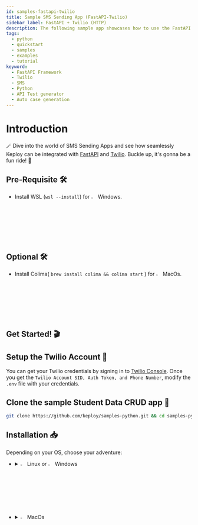 ```yaml
---
id: samples-fastapi-twilio
title: Sample SMS Sending App (FastAPI-Twilio)
sidebar_label: FastAPI + Twilio (HTTP)
description: The following sample app showcases how to use the FastAPI framework with Twilio's SMS Service and the Keploy Platform.
tags:
  - python
  - quickstart
  - samples
  - examples
  - tutorial
keyword:
  - FastAPI Framework
  - Twilio
  - SMS
  - Python
  - API Test generator
  - Auto case generation
---
```


# Introduction

🪄 Dive into the world of SMS Sending Apps and see how seamlessly Keploy can be integrated with [FastAPI](https://fastapi.tiangolo.com/) and [Twilio](https://www.twilio.com/en-us). Buckle up, it's gonna be a fun ride! 🎢

## Pre-Requisite 🛠️

- Install WSL (`wsl --install`) for <img src="/docs/img/os/windows.png" alt="Windows" width="3%" /> Windows.

## Optional 🛠️
- Install Colima( `brew install colima && colima start` ) for <img src="/docs/img/os/macos.png" alt="MacOS" width="3%" /> MacOs.

## Get Started! 🎬

## Setup the Twilio Account 💬

You can get your Twilio credentials by signing in to [Twilio Console](https://console.twilio.com/).
Once you get the `Twilio Account SID, Auth Token, and Phone Number`, modify the `.env` file with your credentials.

## Clone the sample Student Data CRUD app 🧪

```bash
git clone https://github.com/keploy/samples-python.git && cd samples-python/fastapi-twilio
```

## Installation 📥

Depending on your OS, choose your adventure:

- <details>
   <summary><img src="/docs/img/os/linux.png" alt="Linux" width="3%" /> Linux or <img src="/docs/img/os/windows.png" alt="Windows" width="3%" /> Windows</summary>

  Alright, let's equip ourselves with the **latest Keploy binary**:

  ```bash
  curl --silent --location "https://github.com/keploy/keploy/releases/latest/download/keploy_linux_amd64.tar.gz" | tar xz -C /tmp

  sudo mkdir -p /usr/local/bin && sudo mv /tmp/keploy /usr/local/bin && keploy
  ```

  If everything goes right, your screen should look a bit like this:

   <img src="/docs/img/code-snippets/install-keploy-logs.png" alt="Test Case Generator" width="50%" />

  Moving on...
   <details>
   <summary style={{ fontWeight: 'bold', fontSize: '1.17em', marginLeft: '0.5em' }}> Run App with <img src="/docs/img/os/docker.png" alt="Docker Container" width="3%" /> Docker </summary>

  #### Add alias for Keploy:

  ```bash
  alias keploy='sudo docker run --pull always --name keploy-v2 -p 16789:16789 --privileged --pid=host -it -v "$(pwd)":/files -v /sys/fs/cgroup:/sys/fs/cgroup -v /sys/kernel/debug:/sys/kernel/debug -v /sys/fs/bpf:/sys/fs/bpf -v /var/run/docker.sock:/var/run/docker.sock -v '"$HOME"'/.keploy-config:/root/.keploy-config -v '"$HOME"'/.keploy:/root/.keploy --rm ghcr.io/keploy/keploy'
  ```

  ### Lights, Camera, Record! 🎥

  Create the docker image of the app:

  ```bash
  docker build -t fastapi-twilio:1.0 .
  ```

  Capture the test-cases-

  ```shell
  keploy record -c "docker run -p 8000:8000 --name fastapi-twilio fastapi-twilio:1.0"
  ```

  🔥**Make some API calls**. Postman, Hoppscotch or even curl - take your pick!

  Let's make URLs short and sweet:

  ### Generate testcases

  To generate testcases we just need to **make some API calls.**

  **Make the POST requests**

  1. Replace the place holder below i.e. `YOUR_REGISTERED_PERSONAL_PHONE_NUMBER` with your registered personal phone number that you linked with Twilio.

     ```bash
     curl --location 'http://127.0.0.1:8000/send-sms/' \
     --header 'Content-Type: application/json' \
     --data '{
         "Body": "Test, testtt, testttttttssss :)",
         "To": "YOUR_REGISTERED_PERSONAL_PHONE_NUMBER",
     }'
     ```

  2. Replace the place holder below i.e. `SOME_WRONG_PHONE_NUMBER` with any wrong phone number and make the request.

     ```bash
     curl --location 'http://127.0.0.1:8000/send-sms/' \
     --header 'Content-Type: application/json' \
     --data '{
         "Body": "Test, testtt, testttttttssss :)",
         "To": "SOME_WRONG_PHONE_NUMBER",
     }'
     ```

  Give yourself a pat on the back! With that simple spell, you've conjured up a test case with a mock! Explore the **Keploy directory** and you'll discover your handiwork in `test-1.yml` and `mocks.yml`.

  ```yaml
  version: api.keploy.io/v1beta1
  kind: Http
  name: test-1
  spec:
    metadata: {}
    req:
      method: POST
      proto_major: 1
      proto_minor: 1
      url: http://127.0.0.1:8000/send-sms/
      header:
        Accept: "*/*"
        Accept-Encoding: gzip, deflate, br
        Connection: keep-alive
        Content-Length: "75"
        Content-Type: application/json
        Host: 127.0.0.1:8000
        Postman-Token: c871b715-7aae-46b6-8e0d-1341aa426624
        User-Agent: PostmanRuntime/7.34.0
      body: |-
        {
            "Body": "Test, testtt, testttttttssss :)",
            "To": "+91700004379"
        }
      body_type: ""
      timestamp: 2023-11-14T14:56:25.800517709+05:30
    resp:
      status_code: 200
      header:
        Content-Length: "73"
        Content-Type: application/json
        Date: Tue, 14 Nov 2023 09:26:25 GMT
        Server: uvicorn
      body: '{"message":"Failed to send SMS. Please check the provided phone number."}'
      body_type: ""
      status_message: ""
      proto_major: 0
      proto_minor: 0
      timestamp: 2023-11-14T14:56:32.013566624+05:30
    objects: []
    assertions:
      noise:
        header.Date: []
    created: 1699953992
  curl: |-
    curl --request POST \
    --url http://127.0.0.1:8000/send-sms/ \
    --header 'User-Agent: PostmanRuntime/7.34.0' \
    --header 'Accept: */*' \
    --header 'Postman-Token: c871b715-7aae-46b6-8e0d-1341aa426624' \
    --header 'Host: 127.0.0.1:8000' \
    --header 'Accept-Encoding: gzip, deflate, br' \
    --header 'Connection: keep-alive' \
    --header 'Content-Type: application/json' \
    --data '{
        "Body": "Test, testtt, testttttttssss :)",
        "To": "+91700004379"
    }'
  ```

  This is how `mocks.yml` generated would look like:-

  ```yaml
  version: api.keploy.io/v1beta1
  kind: Http
  name: mocks
  spec:
    metadata:
      name: Http
      operation: POST
      type: HTTP_CLIENT
    req:
      method: POST
      proto_major: 1
      proto_minor: 1
      url: /2010-04-01/Accounts/AC19413687d9ce28c80cda944730f8b286/Messages.json
      header:
        Accept: "*/*"
        Accept-Encoding: gzip, deflate
        Authorization: Basic QUMxOTQxMzY4N2Q5Y2UyOGM4MGNkYTk0NDczMGY4YjI4NjpjMTc0MDc5YzU2NTA0N2FmYWJmNDk5MWI2ZGQ1MmFiYg==
        Connection: keep-alive
        Content-Length: "81"
        Content-Type: application/x-www-form-urlencoded
        User-Agent: python-requests/2.31.0
      body: Body=Test%2C+testtt%2C+testttttttssss+%3A%29&From=%2B16413324066&To=%2B9170000437
      body_type: ""
      timestamp: 0001-01-01T00:00:00Z
    resp:
      status_code: 400
      header:
        Access-Control-Allow-Credentials: "true"
        Access-Control-Allow-Headers: Accept, Authorization, Content-Type, If-Match, If-Modified-Since, If-None-Match, If-Unmodified-Since, Idempotency-Key
        Access-Control-Allow-Methods: GET, POST, DELETE, OPTIONS
        Access-Control-Allow-Origin: "*"
        Access-Control-Expose-Headers: ETag
        Connection: keep-alive
        Content-Length: 335,335
        Content-Type: application/json
        Date: Tue, 14 Nov 2023 09:27:21 GMT
        Twilio-Concurrent-Requests: "1"
        Twilio-Request-Duration: "0.080"
        Twilio-Request-Id: RQb54d7f05d29e83bc89889cc136bcd99d
        X-Api-Domain: api.twilio.com
        X-Home-Region: us1
        X-Powered-By: AT-5000
        X-Shenanigans: none
      body: '{"code": 21608, "message": "The number +917000XXXX is unverified. Trial accounts cannot send messages to unverified numbers; verify +917000XXXX at twilio.com/user/account/phone-numbers/verified, or purchase a Twilio number to send messages to unverified numbers", "more_info": "https://www.twilio.com/docs/errors/21608", "status": 400}'
      body_type: ""
      status_message: ""
      proto_major: 0
      proto_minor: 0
      timestamp: 0001-01-01T00:00:00Z
    objects: []
    created: 1699954041
    reqTimestampMock: 2023-11-14T14:57:20.914415283+05:30
    resTimestampMock: 2023-11-14T14:57:21.298027703+05:30
  ```

  Want to see if everything works as expected?

  #### Run Tests

  Time to put things to the test 🧪

  ```shell
  keploy test -c "docker run -p 8000:8000 --name fastapi-twilio fastapi-twilio:1.0" --delay 10
  ```

  > The `--delay` flag? Oh, that's just giving your app a little breather (in seconds) before the test cases come knocking.

  Final thoughts? Dive deeper! Try different API calls, tweak the Twilio response in the `mocks.yml`, or fiddle with the request or response in `test-x.yml`. Run the tests again and see the magic unfold!✨👩‍💻👨‍💻✨

  ## Wrapping it up 🎉

  Congrats on the journey so far! You've seen Keploy's power, flexed your coding muscles, and had a bit of fun too! Now, go out there and keep exploring, innovating, and creating! Remember, with the right tools and a sprinkle of fun, anything's possible.😊🚀

  Happy coding! ✨👩‍💻👨‍💻✨

   </details>
   <br/>

   <details>
   <summary style={{ fontWeight: 'bold', fontSize: '1.17em', marginLeft: '0.5em' }}>Run App on 🐧 Linux  </summary>

  We'll be running our sample application right on Linux. Ready? Let's get the party started!🎉

  ### 📼 Roll the Tape - Recording Time!

  Install Python's virtual environment library:

  ```bash
  pip3 install virtualenv
  ```

  Create a virtual environment and activate it:

  ```bash
  python3 -m virtualenv venv && source venv/bin/activate
  ```

  Install the dependencies using the `requirements.txt` file:

  ```bash
  pip3 install -r requirements.txt
  ```

  Ready, set, record! Here's how:

  ```bash
  keploy record -c "uvicorn application.main:app --reload"
  ```

  Keep an eye out for the `-c `flag! It's the command charm to run the app.

  Alright, magician! With the app alive and kicking, let's weave some test cases. The spell? Making some API calls! Postman, Hoppscotch, or the classic curl - pick your wand.

  ### Generate testcases

  To generate testcases we just need to **make some API calls.**

  **Make the POST requests**

  1. Replace the place holder below i.e. `YOUR_REGISTERED_PERSONAL_PHONE_NUMBER` with your registered personal phone number that you linked with Twilio.

     ```bash
     curl --location 'http://127.0.0.1:8000/send-sms/' \
     --header 'Content-Type: application/json' \
     --data '{
         "Body": "Test, testtt, testttttttssss :)",
         "To": "YOUR_REGISTERED_PERSONAL_PHONE_NUMBER",
     }'
     ```

  2. Replace the place holder below i.e. `SOME_WRONG_PHONE_NUMBER` with any wrong phone number and make the request.

     ```bash
     curl --location 'http://127.0.0.1:8000/send-sms/' \
     --header 'Content-Type: application/json' \
     --data '{
         "Body": "Test, testtt, testttttttssss :)",
         "To": "SOME_WRONG_PHONE_NUMBER",
     }'
     ```

  Give yourself a pat on the back! With that simple spell, you've conjured up a test case with a mock! Explore the **Keploy directory** and you'll discover your handiwork in `test-1.yml` and `mocks.yml`.

  ```yaml
  version: api.keploy.io/v1beta1
  kind: Http
  name: test-1
  spec:
    metadata: {}
    req:
      method: POST
      proto_major: 1
      proto_minor: 1
      url: http://127.0.0.1:8000/send-sms/
      header:
        Accept: "*/*"
        Accept-Encoding: gzip, deflate, br
        Connection: keep-alive
        Content-Length: "75"
        Content-Type: application/json
        Host: 127.0.0.1:8000
        Postman-Token: c871b715-7aae-46b6-8e0d-1341aa426624
        User-Agent: PostmanRuntime/7.34.0
      body: |-
        {
            "Body": "Test, testtt, testttttttssss :)",
            "To": "+91700004379"
        }
      body_type: ""
      timestamp: 2023-11-14T14:56:25.800517709+05:30
    resp:
      status_code: 200
      header:
        Content-Length: "73"
        Content-Type: application/json
        Date: Tue, 14 Nov 2023 09:26:25 GMT
        Server: uvicorn
      body: '{"message":"Failed to send SMS. Please check the provided phone number."}'
      body_type: ""
      status_message: ""
      proto_major: 0
      proto_minor: 0
      timestamp: 2023-11-14T14:56:32.013566624+05:30
    objects: []
    assertions:
      noise:
        header.Date: []
    created: 1699953992
  curl: |-
    curl --request POST \
    --url http://127.0.0.1:8000/send-sms/ \
    --header 'User-Agent: PostmanRuntime/7.34.0' \
    --header 'Accept: */*' \
    --header 'Postman-Token: c871b715-7aae-46b6-8e0d-1341aa426624' \
    --header 'Host: 127.0.0.1:8000' \
    --header 'Accept-Encoding: gzip, deflate, br' \
    --header 'Connection: keep-alive' \
    --header 'Content-Type: application/json' \
    --data '{
        "Body": "Test, testtt, testttttttssss :)",
        "To": "+91700004379"
    }'
  ```

  This is how `mocks.yml` generated would look like:-

  ```yaml
  version: api.keploy.io/v1beta1
  kind: Http
  name: mocks
  spec:
    metadata:
      name: Http
      operation: POST
      type: HTTP_CLIENT
    req:
      method: POST
      proto_major: 1
      proto_minor: 1
      url: /2010-04-01/Accounts/AC19413687d9ce28c80cda944730f8b286/Messages.json
      header:
        Accept: "*/*"
        Accept-Encoding: gzip, deflate
        Authorization: Basic QUMxOTQxMzY4N2Q5Y2UyOGM4MGNkYTk0NDczMGY4YjI4NjpjMTc0MDc5YzU2NTA0N2FmYWJmNDk5MWI2ZGQ1MmFiYg==
        Connection: keep-alive
        Content-Length: "81"
        Content-Type: application/x-www-form-urlencoded
        User-Agent: python-requests/2.31.0
      body: Body=Test%2C+testtt%2C+testttttttssss+%3A%29&From=%2B16413324066&To=%2B9170000437
      body_type: ""
      timestamp: 0001-01-01T00:00:00Z
    resp:
      status_code: 400
      header:
        Access-Control-Allow-Credentials: "true"
        Access-Control-Allow-Headers: Accept, Authorization, Content-Type, If-Match, If-Modified-Since, If-None-Match, If-Unmodified-Since, Idempotency-Key
        Access-Control-Allow-Methods: GET, POST, DELETE, OPTIONS
        Access-Control-Allow-Origin: "*"
        Access-Control-Expose-Headers: ETag
        Connection: keep-alive
        Content-Length: 335,335
        Content-Type: application/json
        Date: Tue, 14 Nov 2023 09:27:21 GMT
        Twilio-Concurrent-Requests: "1"
        Twilio-Request-Duration: "0.080"
        Twilio-Request-Id: RQb54d7f05d29e83bc89889cc136bcd99d
        X-Api-Domain: api.twilio.com
        X-Home-Region: us1
        X-Powered-By: AT-5000
        X-Shenanigans: none
      body: '{"code": 21608, "message": "The number +917000XXXX is unverified. Trial accounts cannot send messages to unverified numbers; verify +917000XXXX at twilio.com/user/account/phone-numbers/verified, or purchase a Twilio number to send messages to unverified numbers", "more_info": "https://www.twilio.com/docs/errors/21608", "status": 400}'
      body_type: ""
      status_message: ""
      proto_major: 0
      proto_minor: 0
      timestamp: 0001-01-01T00:00:00Z
    objects: []
    created: 1699954041
    reqTimestampMock: 2023-11-14T14:57:20.914415283+05:30
    resTimestampMock: 2023-11-14T14:57:21.298027703+05:30
  ```

  Want to see if everything works as expected?

  #### Run Tests

  Time to put things to the test 🧪

  ```shell
  keploy test -c "uvicorn application.main:app --reload" --delay 10
  ```

  > The `--delay` flag? Oh, that's just giving your app a little breather (in seconds) before the test cases come knocking.

  Final thoughts? Dive deeper! Try different API calls, tweak the Twilio response in the `mocks.yml`, or fiddle with the request or response in `test-x.yml`. Run the tests again and see the magic unfold!✨👩‍💻👨‍💻✨

  ## Wrapping it up 🎉

  Congrats on the journey so far! You've seen Keploy's power, flexed your coding muscles, and had a bit of fun too! Now, go out there and keep exploring, innovating, and creating! Remember, with the right tools and a sprinkle of fun, anything's possible. 😊🚀

  Happy coding! ✨👩‍💻👨‍💻✨
   </details>

   </details>

   <br/>

- <details>
   <summary><img src="/docs/img/os/macos.png" alt="MacOS" width="3%" /> MacOs </summary>

  Dive straight in, but first in case you're using **Keploy** with **Colima**, give it a gentle nudge with (`colima start`). Let's make sure it's awake and ready for action!

  ### Use Keploy with Docker-Desktop

  #### Creating Docker Volume
  ```bash
  docker volume create --driver local --opt type=debugfs --opt device=debugfs debugfs
  ```
  #### Add alias for Keploy 🐰:

  For the sake of convenience (and a bit of Mac magic 🪄), let's set up a shortcut for Keploy:
  
  ```bash
  alias keploy='sudo docker run --pull always --name keploy-v2 -p 16789:16789 --privileged --pid=host -it -v "$(pwd)":/files -v /sys/fs/cgroup:/sys/fs/cgroup -v debugfs:/sys/kernel/debug:rw -v /sys/fs/bpf:/sys/fs/bpf -v /var/run/docker.sock:/var/run/docker.sock -v '"$HOME"'/.keploy-config:/root/.keploy-config -v '"$HOME"'/.keploy:/root/.keploy --rm ghcr.io/keploy/keploy'
  ```

  ### Use Keploy with Colima
  ```bash
  alias keploy='sudo docker run --pull always --name keploy-v2 -p 16789:16789 --privileged --pid=host -it -v "$(pwd)":/files -v /sys/fs/cgroup:/sys/fs/cgroup -v /sys/kernel/debug:/sys/kernel/debug -v /sys/fs/bpf:/sys/fs/bpf -v /var/run/docker.sock:/var/run/docker.sock -v '"$HOME"'/.keploy-config:/root/.keploy-config -v '"$HOME"'/.keploy:/root/.keploy --rm ghcr.io/keploy/keploy'
  ```

  ### Lights, Camera, Record! 🎥

  Create the docker image of the app:

  ```bash
  docker build -t fastapi-twilio:1.0 .
  ```

  Capture the test-cases-

  ```shell
  keploy record -c "docker run -p 8000:8000 --name fastapi-twilio fastapi-twilio:1.0"
  ```

  🔥**Make some API calls**. Postman, Hoppscotch or even curl - take your pick!

  Let's make URLs short and sweet:

  ### Generate testcases

  To generate testcases we just need to **make some API calls.**

  **Make the POST requests**

  1. Replace the place holder below i.e. `YOUR_REGISTERED_PERSONAL_PHONE_NUMBER` with your registered personal phone number that you linked with Twilio.

     ```bash
     curl --location 'http://127.0.0.1:8000/send-sms/' \
     --header 'Content-Type: application/json' \
     --data '{
         "Body": "Test, testtt, testttttttssss :)",
         "To": "YOUR_REGISTERED_PERSONAL_PHONE_NUMBER",
     }'
     ```

  2. Replace the place holder below i.e. `SOME_WRONG_PHONE_NUMBER` with any wrong phone number and make the request.

     ```bash
     curl --location 'http://127.0.0.1:8000/send-sms/' \
     --header 'Content-Type: application/json' \
     --data '{
         "Body": "Test, testtt, testttttttssss :)",
         "To": "SOME_WRONG_PHONE_NUMBER",
     }'
     ```

  Give yourself a pat on the back! With that simple spell, you've conjured up a test case with a mock! Explore the **Keploy directory** and you'll discover your handiwork in `test-1.yml` and `mocks.yml`.

  ```yaml
  version: api.keploy.io/v1beta1
  kind: Http
  name: test-1
  spec:
    metadata: {}
    req:
      method: POST
      proto_major: 1
      proto_minor: 1
      url: http://127.0.0.1:8000/send-sms/
      header:
        Accept: "*/*"
        Accept-Encoding: gzip, deflate, br
        Connection: keep-alive
        Content-Length: "75"
        Content-Type: application/json
        Host: 127.0.0.1:8000
        Postman-Token: c871b715-7aae-46b6-8e0d-1341aa426624
        User-Agent: PostmanRuntime/7.34.0
      body: |-
        {
            "Body": "Test, testtt, testttttttssss :)",
            "To": "+91700004379"
        }
      body_type: ""
      timestamp: 2023-11-14T14:56:25.800517709+05:30
    resp:
      status_code: 200
      header:
        Content-Length: "73"
        Content-Type: application/json
        Date: Tue, 14 Nov 2023 09:26:25 GMT
        Server: uvicorn
      body: '{"message":"Failed to send SMS. Please check the provided phone number."}'
      body_type: ""
      status_message: ""
      proto_major: 0
      proto_minor: 0
      timestamp: 2023-11-14T14:56:32.013566624+05:30
    objects: []
    assertions:
      noise:
        header.Date: []
    created: 1699953992
  curl: |-
    curl --request POST \
    --url http://127.0.0.1:8000/send-sms/ \
    --header 'User-Agent: PostmanRuntime/7.34.0' \
    --header 'Accept: */*' \
    --header 'Postman-Token: c871b715-7aae-46b6-8e0d-1341aa426624' \
    --header 'Host: 127.0.0.1:8000' \
    --header 'Accept-Encoding: gzip, deflate, br' \
    --header 'Connection: keep-alive' \
    --header 'Content-Type: application/json' \
    --data '{
        "Body": "Test, testtt, testttttttssss :)",
        "To": "+91700004379"
    }'
  ```

  This is how `mocks.yml` generated would look like:-

  ```yaml
  version: api.keploy.io/v1beta1
  kind: Http
  name: mocks
  spec:
    metadata:
      name: Http
      operation: POST
      type: HTTP_CLIENT
    req:
      method: POST
      proto_major: 1
      proto_minor: 1
      url: /2010-04-01/Accounts/AC19413687d9ce28c80cda944730f8b286/Messages.json
      header:
        Accept: "*/*"
        Accept-Encoding: gzip, deflate
        Authorization: Basic QUMxOTQxMzY4N2Q5Y2UyOGM4MGNkYTk0NDczMGY4YjI4NjpjMTc0MDc5YzU2NTA0N2FmYWJmNDk5MWI2ZGQ1MmFiYg==
        Connection: keep-alive
        Content-Length: "81"
        Content-Type: application/x-www-form-urlencoded
        User-Agent: python-requests/2.31.0
      body: Body=Test%2C+testtt%2C+testttttttssss+%3A%29&From=%2B16413324066&To=%2B9170000437
      body_type: ""
      timestamp: 0001-01-01T00:00:00Z
    resp:
      status_code: 400
      header:
        Access-Control-Allow-Credentials: "true"
        Access-Control-Allow-Headers: Accept, Authorization, Content-Type, If-Match, If-Modified-Since, If-None-Match, If-Unmodified-Since, Idempotency-Key
        Access-Control-Allow-Methods: GET, POST, DELETE, OPTIONS
        Access-Control-Allow-Origin: "*"
        Access-Control-Expose-Headers: ETag
        Connection: keep-alive
        Content-Length: 335,335
        Content-Type: application/json
        Date: Tue, 14 Nov 2023 09:27:21 GMT
        Twilio-Concurrent-Requests: "1"
        Twilio-Request-Duration: "0.080"
        Twilio-Request-Id: RQb54d7f05d29e83bc89889cc136bcd99d
        X-Api-Domain: api.twilio.com
        X-Home-Region: us1
        X-Powered-By: AT-5000
        X-Shenanigans: none
      body: '{"code": 21608, "message": "The number +917000XXXX is unverified. Trial accounts cannot send messages to unverified numbers; verify +917000XXXX at twilio.com/user/account/phone-numbers/verified, or purchase a Twilio number to send messages to unverified numbers", "more_info": "https://www.twilio.com/docs/errors/21608", "status": 400}'
      body_type: ""
      status_message: ""
      proto_major: 0
      proto_minor: 0
      timestamp: 0001-01-01T00:00:00Z
    objects: []
    created: 1699954041
    reqTimestampMock: 2023-11-14T14:57:20.914415283+05:30
    resTimestampMock: 2023-11-14T14:57:21.298027703+05:30
  ```

  Want to see if everything works as expected?

  #### Run Tests

  Time to put things to the test 🧪

  ```shell
  keploy test -c "docker run -p 8000:8000 --name fastapi-twilio fastapi-twilio:1.0" --delay 10
  ```

  > The `--delay` flag? Oh, that's just giving your app a little breather (in seconds) before the test cases come knocking.

  Final thoughts? Dive deeper! Try different API calls, tweak the Twilio response in the `mocks.yml`, or fiddle with the request or response in `test-x.yml`. Run the tests again and see the magic unfold!✨👩‍💻👨‍💻✨

  ## Wrapping it up 🎉

  Congrats on the journey so far! You've seen Keploy's power, flexed your coding muscles, and had a bit of fun too! Now, go out there and keep exploring, innovating, and creating! Remember, with the right tools and a sprinkle of fun, anything's possible.😊🚀

  Happy coding! ✨👩‍💻👨‍💻✨
   </details>
